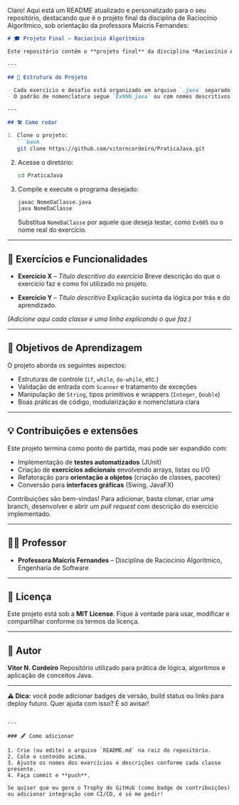 Claro! Aqui está um README atualizado e personalizado para o seu repositório, destacando que é o projeto final da disciplina de Raciocínio Algorítmico, sob orientação da professora Maicris Fernandes:

````markdown
# 🎓 Projeto Final – Raciocínio Algorítmico

Este repositório contém o **projeto final** da disciplina *Raciocínio Algorítmico*, do curso de Engenharia de Software, ministrada pela professora **Maicris Fernandes**. Foi desenvolvido com o objetivo de aplicar os conceitos aprendidos ao longo do semestre em um projeto Java prático e funcional.

---

## 📘 Estrutura do Projeto

- Cada exercício e desafio está organizado em arquivo `.java` separado.
- O padrão de nomenclatura segue `ExNNN.java` ou com nomes descritivos para maiores clareza.

---

## 🛠️ Como rodar

1. Clone o projeto:
   ```bash
   git clone https://github.com/vitorncordeiro/PraticaJava.git
````

2. Acesse o diretório:

   ```bash
   cd PraticaJava
   ```
3. Compile e execute o programa desejado:

   ```bash
   javac NomeDaClasse.java
   java NomeDaClasse
   ```

   Substitua `NomeDaClasse` por aquele que deseja testar, como `Ex005` ou o nome real do exercício.

---

## 📂 Exercícios e Funcionalidades

* **Exercício X** – *Título descritivo do exercício*
  Breve descrição do que o exercício faz e como foi utilizado no projeto.

* **Exercício Y** – *Título descritivo*
  Explicação sucinta da lógica por trás e do aprendizado.

*(Adicione aqui cada classe e uma linha explicando o que faz.)*

---

## 🎯 Objetivos de Aprendizagem

O projeto aborda os seguintes aspectos:

* Estruturas de controle (`if`, `while`, `do-while`, etc.)
* Validação de entrada com `Scanner` e tratamento de exceções
* Manipulação de `String`, tipos primitivos e wrappers (`Integer`, `Double`)
* Boas práticas de código, modularização e nomenclatura clara

---

## 💡 Contribuições e extensões

Este projeto termina como ponto de partida, mas pode ser expandido com:

* Implementação de **testes automatizados** (JUnit)
* Criação de **exercícios adicionais** envolvendo arrays, listas ou I/O
* Refatoração para **orientação a objetos** (criação de classes, pacotes)
* Conversão para **interfaces gráficas** (Swing, JavaFX)

Contribuições são bem-vindas! Para adicionar, basta clonar, criar uma branch, desenvolver e abrir um *pull request* com descrição do exercício implementado.

---

## 🧑‍🏫 Professor

* **Professora Maicris Fernandes** – Disciplina de Raciocínio Algorítmico, Engenharia de Software

---

## 📝 Licença

Este projeto está sob a **MIT License**. Fique à vontade para usar, modificar e compartilhar conforme os termos da licença.

---

## 📌 Autor

**Vitor N. Cordeiro**
Repositório utilizado para prática de lógica, algoritmos e aplicação de conceitos Java.

---

**⚠️ Dica:** você pode adicionar badges de versão, build status ou links para deploy futuro. Quer ajuda com isso? É só avisar!

```

---

### 🖋️ Como adicionar

1. Crie (ou edite) o arquivo `README.md` na raiz do repositório.
2. Cole o conteúdo acima.
3. Ajuste os nomes dos exercícios e descrições conforme cada classe presente.
4. Faça commit e **push**.

Se quiser que eu gere o Trophy do GitHub (como badge de contribuições) ou adicionar integração com CI/CD, é só me pedir!
```
